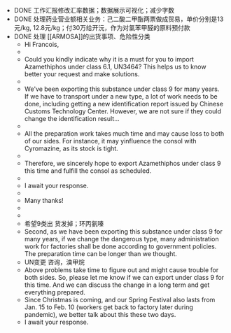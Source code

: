 - DONE 工作汇报修改汇率数据；数据展示可视化；减少字数
- DONE 处理药业营业额相关业务：己二酸二甲酯两票做成贸易，单价分别是13元/kg, 12.8元/kg；付30万给开沅，作为对氯苯甲醛的原料预付款
- DONE 处理 [[ARMOSA]]的出货事项、危险性分类
	- Hi Francois,
	-
	- Could you kindly indicate why it is a must for you to import Azamethiphos under class 6.1, UN3464? This helps us to know better your request and make solutions.
	-
	- We've been exporting this substance under class 9 for many years. If we have to transport under a new type, a lot of work needs to be done, including getting a new identification report issued by Chinese Customs Technology Center. However, we are not sure if they could change the identification result...
	-
	- All the preparation work takes much time and may cause loss to both of our sides. For instance, it may yinfluence the consol with Cyromazine, as its stock is tight.
	-
	- Therefore, we sincerely hope to export Azamethiphos under class 9 this time and fulfill the consol as scheduled.
	-
	- I await your response.
	-
	- Many thanks!
	-
	-
	- 希望9类出 货发掉；环丙氨嗪
	- Second, as we have been exporting this substance under class 9 for many years, if we change the dangerous type, many administration work for factories shall be done according to government policies. The preparation time can be longer than we thought.
	- UN变更 咨询，溴甲烷
	- Above problems take time to figure out and might cause trouble for both sides. So, please let me know if we can export under class 9 for this time. And we can discuss the change in a long term and get everything prepared.
	- Since Christmas is coming, and our Spring Festival also lasts from Jan. 15 to Feb. 10 (workers get back to factory later during pandemic), we better talk about this these two days.
	- I await your response.